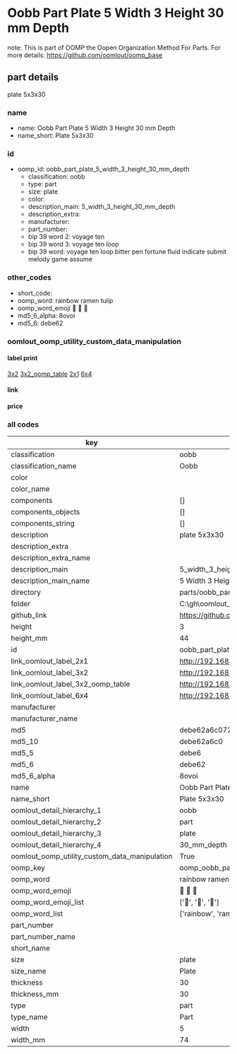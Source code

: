 # Oobb Part Plate 5 Width 3 Height 30 mm Depth  

note: This is part of OOMP the Oopen Organization Method For Parts. For more details: https://github.com/oomlout/oomp_base

##  part details
  



plate 5x3x30



### name
* name: Oobb Part Plate 5 Width 3 Height 30 mm Depth
* name_short: Plate 5x3x30 
### id
* oomp_id: oobb_part_plate_5_width_3_height_30_mm_depth
  * classification: oobb
  * type: part
  * size: plate
  * color: 
  * description_main: 5_width_3_height_30_mm_depth
  * description_extra: 
  * manufacturer: 
  * part_number: 
  * bip 39 word 2: voyage ten
  * bip 39 word 3: voyage ten loop
  * bip 39 word: voyage ten loop bitter pen fortune fluid indicate submit melody game assume

### other_codes
* short_code: 
* oomp_word: rainbow ramen tulip
* oomp_word_emoji :rainbow: :ramen: :tulip:
* md5_6_alpha: 8ovoi
* md5_6: debe62






### oomlout_oomp_utility_custom_data_manipulation
#### label print
[3x2](http://192.168.1.245:1112/?label=oomp%208ovoi)
[3x2_oomp_table](http://192.168.1.108:1112/?label=oomp%208ovoi)
[2x1](http://192.168.1.242:1112/?label=oomp%208ovoi)
[6x4](http://192.168.1.55:1112/?label=oomp%208ovoi)    

#### link

                              

#### price







### all codes 
| key | value |  
| --- | --- |  
| classification | oobb |  
| classification_name | Oobb |  
| color |  |  
| color_name |  |  
| components | [] |  
| components_objects | [] |  
| components_string | [] |  
| description | plate 5x3x30 |  
| description_extra |  |  
| description_extra_name |  |  
| description_main | 5_width_3_height_30_mm_depth |  
| description_main_name | 5 Width 3 Height 30 mm Depth |  
| directory | parts/oobb_part_plate_5_width_3_height_30_mm_depth |  
| folder | C:\gh\oomlout_oobb_version_4_generated_parts\things\oobb_part_plate_5_width_3_height_30_mm_depth |  
| github_link | https://github.com/oomlout/oomlout_oomp_part_src/tree/main/parts/oobb_part_plate_5_width_3_height_30_mm_depth |  
| height | 3 |  
| height_mm | 44 |  
| id | oobb_part_plate_5_width_3_height_30_mm_depth |  
| link_oomlout_label_2x1 | http://192.168.1.242:1112/?label=oomp%208ovoi |  
| link_oomlout_label_3x2 | http://192.168.1.245:1112/?label=oomp%208ovoi |  
| link_oomlout_label_3x2_oomp_table | http://192.168.1.108:1112/?label=oomp%208ovoi |  
| link_oomlout_label_6x4 | http://192.168.1.55:1112/?label=oomp%208ovoi |  
| manufacturer |  |  
| manufacturer_name |  |  
| md5 | debe62a6c072eb356e51316d07f7bfb0 |  
| md5_10 | debe62a6c0 |  
| md5_5 | debe6 |  
| md5_6 | debe62 |  
| md5_6_alpha | 8ovoi |  
| name | Oobb Part Plate 5 Width 3 Height 30 mm Depth |  
| name_short | Plate 5x3x30  |  
| oomlout_detail_hierarchy_1 | oobb |  
| oomlout_detail_hierarchy_2 | part |  
| oomlout_detail_hierarchy_3 | plate |  
| oomlout_detail_hierarchy_4 | 30_mm_depth |  
| oomlout_oomp_utility_custom_data_manipulation | True |  
| oomp_key | oomp_oobb_part_plate_5_width_3_height_30_mm_depth |  
| oomp_word | rainbow ramen tulip |  
| oomp_word_emoji | :rainbow: :ramen: :tulip: |  
| oomp_word_emoji_list | [':rainbow:', ':ramen:', ':tulip:'] |  
| oomp_word_list | ['rainbow', 'ramen', 'tulip'] |  
| part_number |  |  
| part_number_name |  |  
| short_name |  |  
| size | plate |  
| size_name | Plate |  
| thickness | 30 |  
| thickness_mm | 30 |  
| type | part |  
| type_name | Part |  
| width | 5 |  
| width_mm | 74 |  
